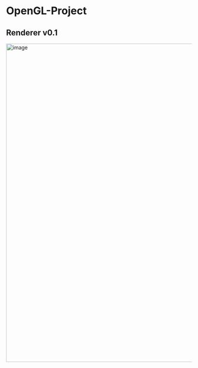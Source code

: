 # OpenGL-Project

## Renderer v0.1
<img width="1042" height="864" alt="image" src="https://github.com/user-attachments/assets/9c92a34a-5a27-42ed-bf44-1104f2eed3a2" />
